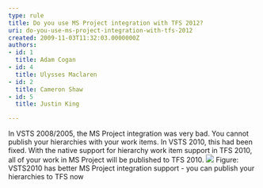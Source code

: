 ```yaml
---
type: rule
title: Do you use MS Project integration with TFS 2012?
uri: do-you-use-ms-project-integration-with-tfs-2012
created: 2009-11-03T11:32:03.0000000Z
authors:
- id: 1
  title: Adam Cogan
- id: 4
  title: Ulysses Maclaren
- id: 2
  title: Cameron Shaw
- id: 5
  title: Justin King

---
```


 In VSTS 2008/2005, the MS Project integration was very bad. You cannot publish your hierarchies with your work items. In VSTS 2010, this had been fixed. With the native support for hierarchy work item support in TFS 2010, all of your work in MS Project will be published to TFS 2010. 
 ![](/Management/RulestoBetterWorkItems/PublishingImages/VSTS2010-MSProject.jpg) 
Figure: VSTS2010 has better MS Project integration support - you can publish your hierarchies to TFS now


